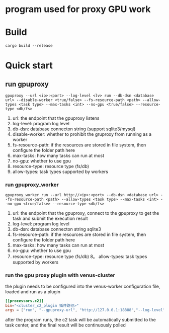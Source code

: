 # program used for proxy GPU work


# Build

``` shell
cargo build --release
```


# Quick start

## run gpuproxy

```shell
gpuproxy --url <ip>:<port> --log-level <lv> run --db-dsn <database url> --disable-worker <true/false> --fs-resource-path <path> --allow-types <task type> --max-tasks <int> --no-gpu <true/false> --resource-type <db/fs>
```
1. url: the endpoint that the gpuproxy listens
2. log-level: program log level
3. db-dsn: database connecton string (support sqlite3/mysql)
4. disable-worker: whether to prohibit the gruproxy from running as a worker
5. fs-resource-path: if the resources are stored in file system, then configure the folder path here
6. max-tasks:  how many tasks can run at most
7. no-gpu: whether to use gpu
8. resource-type: resource type (fs/db)
9. allow-types: task types supported by workers

### run gpuproxy_worker

```shell
gpuproxy_worker run --url http://<ip>:<port> --db-dsn <database url> --fs-resource-path <path> --allow-types <task type> --max-tasks <int> --no-gpu <true/false> --resource-type <db/fs>
```

1. url:  the endpoint that the gpuproxy, connect to the gpuproxy to get the task and submit the execution result
2. log-level: program log level
3. db-dsn: database connecton string sqlite3
4. fs-resource-path: if the resources are stored in file system, then configure the folder path here
5. max-tasks:  how many tasks can run at most
6. no-gpu: whether to use gpu
7. resource-type: resource type (fs/db)
8。 allow-types: task types supported by workers

### run the gpu proxy plugin with venus-cluster

the plugin needs to be configured into the venus-worker configuration file, loaded and run as a plugin

```toml
[[processors.c2]]
bin="<cluster_c2_plugin 插件路径>"
args = ["run", "--gpuproxy-url", "http://127.0.0.1:18888","--log-level", "trace"]  #插件参数
```

after the program runs, the c2 task will be automatically submitted to the task center, and the final result will be continuously polled